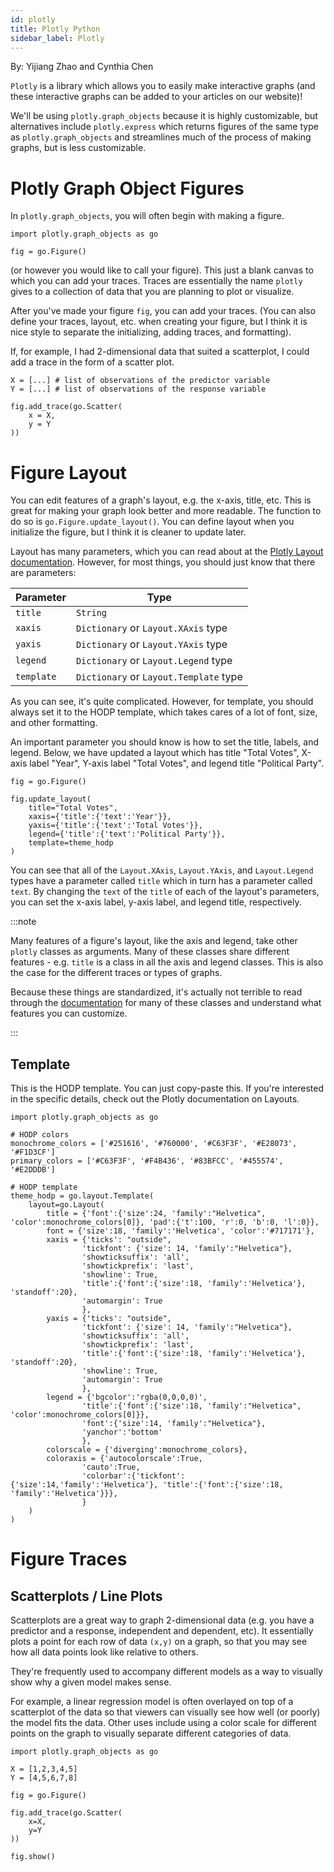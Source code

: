 ```yaml
---
id: plotly
title: Plotly Python
sidebar_label: Plotly
---
```


By: Yijiang Zhao and Cynthia Chen

`Plotly` is a library which allows you to easily make interactive graphs (and these interactive graphs can be added to your articles on our website)!

We'll be using `plotly.graph_objects` because it is highly customizable, but alternatives include `plotly.express` which returns figures of the same type as `plotly.graph_objects` and streamlines much of the process of making graphs, but is less customizable.

# Plotly Graph Object Figures

In `plotly.graph_objects`, you will often begin with making a figure.
```
import plotly.graph_objects as go

fig = go.Figure()
```
(or however you would like to call your figure). This just a blank canvas to which you can add your traces. Traces are essentially the name `plotly` gives to a collection of data that you are planning to plot or visualize. 

After you've made your figure `fig`, you can add your traces. (You can also define your traces, layout, etc. when creating your figure, but I think it is nice style to separate the initializing, adding traces, and formatting).

If, for example, I had 2-dimensional data that suited a scatterplot, I could add a trace in the form of a scatter plot.

```
X = [...] # list of observations of the predictor variable
Y = [...] # list of observations of the response variable

fig.add_trace(go.Scatter(
    x = X,
    y = Y
))
```

# Figure Layout

You can edit features of a graph's layout, e.g. the x-axis, title, etc. This is great for making your graph look better and more readable. The function to do so is `go.Figure.update_layout()`. You can define layout when you initialize the figure, but I think it is cleaner to update later.

Layout has many parameters, which you can read about at the [Plotly Layout documentation](https://plotly.com/python-api-reference/generated/plotly.graph_objects.Layout.html). However, for most things, you should just know that there are parameters: 


| Parameter | Type |
| --------- | ---- |
| `title`   | `String` |
| `xaxis`   | `Dictionary` or `Layout.XAxis` type |
| `yaxis`   | `Dictionary` or `Layout.YAxis` type |
| `legend`  | `Dictionary` or `Layout.Legend` type |
| `template` | `Dictionary` or `Layout.Template` type |


As you can see, it's quite complicated. However, for template, you should always set it to the HODP template, which takes cares of a lot of font, size, and other formatting.

An important parameter you should know is how to set the title, labels, and legend. Below, we have updated a layout which has title "Total Votes", X-axis label "Year", Y-axis label "Total Votes", and legend title "Political Party".


```
fig = go.Figure()

fig.update_layout(
    title="Total Votes", 
    xaxis={'title':{'text':'Year'}}, 
    yaxis={'title':{'text':'Total Votes'}}, 
    legend={'title':{'text':'Political Party'}},
    template=theme_hodp
)
```

You can see that all of the `Layout.XAxis`, `Layout.YAxis`, and `Layout.Legend` types have a parameter called `title` which in turn has a parameter called `text`. By changing the `text` of the `title` of each of the layout's parameters, you can set the x-axis label, y-axis label, and legend title, respectively.

:::note

Many features of a figure's layout, like the axis and legend, take other `plotly` classes as arguments. Many of these classes share different features - e.g. `title` is a class in all the axis and legend classes. This is also the case for the different traces or types of graphs.

Because these things are standardized, it's actually not terrible to read through the [documentation](https://plotly.com/python-api-reference/generated/plotly.graph_objects.html#module-plotly.graph_objects) for many of these classes and understand what features you can customize.

:::


## Template

This is the HODP template. You can just copy-paste this. If you're interested in the specific details, check out the Plotly documentation on Layouts.

```
import plotly.graph_objects as go

# HODP colors
monochrome_colors = ['#251616', '#760000', '#C63F3F', '#E28073', '#F1D3CF']
primary_colors = ['#C63F3F', '#F4B436', '#83BFCC', '#455574', '#E2DDDB']

# HODP template
theme_hodp = go.layout.Template(
    layout=go.Layout(
        title = {'font':{'size':24, 'family':"Helvetica", 'color':monochrome_colors[0]}, 'pad':{'t':100, 'r':0, 'b':0, 'l':0}},
        font = {'size':18, 'family':'Helvetica', 'color':'#717171'},
        xaxis = {'ticks': "outside",
                'tickfont': {'size': 14, 'family':"Helvetica"},
                'showticksuffix': 'all',
                'showtickprefix': 'last',
                'showline': True,
                'title':{'font':{'size':18, 'family':'Helvetica'}, 'standoff':20},
                'automargin': True
                },
        yaxis = {'ticks': "outside",
                'tickfont': {'size': 14, 'family':"Helvetica"},
                'showticksuffix': 'all',
                'showtickprefix': 'last',
                'title':{'font':{'size':18, 'family':'Helvetica'}, 'standoff':20},
                'showline': True,
                'automargin': True
                },
        legend = {'bgcolor':'rgba(0,0,0,0)', 
                'title':{'font':{'size':18, 'family':"Helvetica", 'color':monochrome_colors[0]}}, 
                'font':{'size':14, 'family':"Helvetica"}, 
                'yanchor':'bottom'
                },
        colorscale = {'diverging':monochrome_colors},
        coloraxis = {'autocolorscale':True, 
                'cauto':True, 
                'colorbar':{'tickfont':{'size':14,'family':'Helvetica'}, 'title':{'font':{'size':18, 'family':'Helvetica'}}},
                }
    )
)
```

#  Figure Traces
## Scatterplots / Line Plots

Scatterplots are a great way to graph 2-dimensional data (e.g. you have a predictor and a response, independent and dependent, etc). It essentially plots a point for each row of data `(x,y)` on a graph, so that you may see how all data points look like relative to others.

They're frequently used to accompany different models as a way to visually show why a given model makes sense. 

For example, a linear regression model is often overlayed on top of a scatterplot of the data so that viewers can visually see how well (or poorly) the model fits the data. Other uses include using a color scale for different points on the graph to visually separate different categories of data.

```
import plotly.graph_objects as go

X = [1,2,3,4,5]
Y = [4,5,6,7,8]

fig = go.Figure()

fig.add_trace(go.Scatter(
    x=X,
    y=Y
))

fig.show()
```

